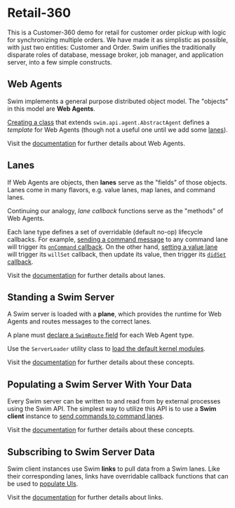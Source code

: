 # Retail-360

This is a Customer-360 demo for retail for customer order pickup with logic for synchronizing multiple orders. We have made it as simplistic as possible, with just two entities: Customer and Order. Swim unifies the traditionally disparate roles of database, message broker, job manager, and application server, into a few simple constructs.

## Web Agents

Swim implements a general purpose distributed object model. The "objects" in this model are **Web Agents**.

[Creating a class](http://github.com/swimos/tutorial/tree/master/server/src/main/java/swim/tutorial/UnitAgent.java#L13) that extends `swim.api.agent.AbstractAgent` defines a *template* for Web Agents (though not a useful one until we add some [lanes](#lanes)).

Visit the [documentation](https://swimos.org/concepts/agents/) for further details about Web Agents.

## Lanes

If Web Agents are objects, then **lanes** serve as the "fields" of those objects. Lanes come in many flavors, e.g. value lanes, map lanes, and command lanes.

Continuing our analogy, *lane callback* functions serve as the "methods" of Web Agents.

Each lane type defines a set of overridable (default no-op) lifecycle callbacks. For example, [sending a command message](#sending-data-do-swim) to any command lane will trigger its [`onCommand` callback](http://github.com/swimos/tutorial/tree/master/server/src/main/java/swim/tutorial/UnitAgent.java#L51-L54). On the other hand, [setting a value lane](http://github.com/swimos/tutorial/tree/master/server/src/main/java/swim/tutorial/UnitAgent.java#L53) will trigger its `willSet` callback, then update its value, then trigger its [`didSet` callback](http://github.com/swimos/tutorial/tree/master/server/src/main/java/swim/tutorial/UnitAgent.java#L40-L47).

Visit the [documentation](https://swimos.org/concepts/lanes/) for further details about lanes.

## Standing a Swim Server

A Swim server is loaded with a **plane**, which provides the runtime for Web Agents and routes messages to the correct lanes.

A plane must [declare a `SwimRoute` field](http://github.com/swimos/tutorial/tree/master/server/src/main/java/swim/tutorial/TutorialPlane.java#L13-L14) for each Web Agent type.

Use the `ServerLoader` utility class to [load the default kernel modules](http://github.com/swimos/tutorial/tree/master/server/src/main/java/swim/tutorial/TutorialPlane.java#L17).

Visit the [documentation](https://swimos.org/concepts) for further details about these concepts.

## Populating a Swim Server With Your Data

Every Swim server can be written to and read from by external processes using the Swim API. The simplest way to utilize this API is to use a **Swim client** instance to [send commands to command lanes](http://github.com/swimos/tutorial/blob/master/server/src/main/java/swim/tutorial/DataSource.java#L42).

Visit the [documentation](https://swimos.org/concepts) for further details about these concepts.

## Subscribing to Swim Server Data

Swim client instances use Swim **links** to pull data from a Swim lanes. Like their corresponding lanes, links have overridable callback functions that can be used to [populate UIs](http://github.com/swimos/tutorial/tree/master/ui/index.html#L116-L141).

Visit the [documentation](https://swimos.org/concepts/links/) for further details about links.
